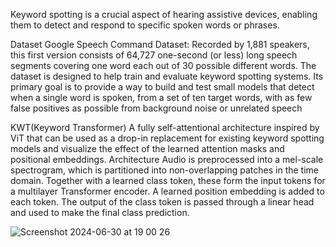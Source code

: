 Keyword spotting is a crucial aspect of hearing assistive devices, enabling them to detect and respond to specific spoken words or phrases.

Dataset
Google Speech Command Dataset:
Recorded by 1,881 speakers, this first version
consists of 64,727 one-second (or less) long
speech segments covering one word each
out of 30 possible different words.
The dataset is designed to help train and
evaluate keyword spotting systems. Its
primary goal is to provide a way to build and
test small models that detect when a single
word is spoken, from a set of ten target
words, with as few false positives as possible
from background noise or unrelated speech


KWT(Keyword Transformer)
A fully self-attentional architecture inspired by ViT
that can be used as a drop-in replacement for
existing keyword spotting models and visualize the
effect of the learned attention masks and positional
embeddings.
Architecture
Audio is preprocessed into a mel-scale spectrogram, which
is partitioned into non-overlapping patches in the time
domain.
Together with a learned class token, these form the input
tokens for a multilayer Transformer encoder.
A learned position embedding is added to each token.
The output of the class token is passed through a linear
head and used to make the final class prediction.

![Screenshot 2024-06-30 at 19 00 26](https://github.com/ShubhranshuMehta/Keyword-Spotting/assets/93399368/d6670dd1-d7da-46e5-b1c4-341297fbb487)
